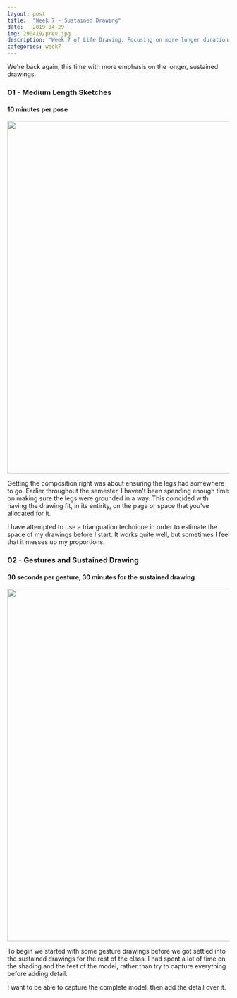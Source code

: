 ```yaml
---
layout: post
title:  "Week 7 - Sustained Drawing"
date:   2019-04-29
img: 290419/prev.jpg
description: "Week 7 of Life Drawing. Focusing on more longer duration drawings, as well as using the frame and composition meaningfully."
categories: week7
---
```


We're back again, this time with more emphasis on the longer, sustained drawings.

### 01 - Medium Length Sketches
#### 10 minutes per pose

<p align="center">
    <img src="/dogeings/assets/img/290419/29.4-p1.jpg" width="800"/>
</p>

Getting the composition right was about ensuring the legs had somewhere to go. Earlier throughout the semester, I haven't been spending enough time on making sure the legs were grounded in a way. This coincided with having the drawing fit, in its entirity, on the page or space that you've allocated for it.

I have attempted to use a trianguation technique in order to estimate the space of my drawings before I start. It works quite well, but sometimes I feel that it messes up my proportions.

### 02 - Gestures and Sustained Drawing
#### 30 seconds per gesture, 30 minutes for the sustained drawing

<p align="center">
    <img src="/dogeings/assets/img/290419/29.4-p2.jpg" width="800"/>
</p>

To begin we started with some gesture drawings before we got settled into the sustained drawings for the rest of the class. I had spent a lot of time on the shading and the feet of the model, rather than try to capture everything before adding detail.

I want to be able to capture the complete model, then add the detail over it.